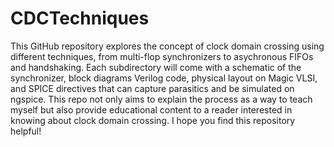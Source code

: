 # CDCTechniques
This GitHub repository explores the concept of clock domain crossing using different techniques, from multi-flop synchronizers to 
asychronous FIFOs and handshaking. Each subdirectory will come with a schematic of the synchronizer, block diagrams Verilog code, physical
layout on Magic VLSI, and SPICE directives that can capture parasitics and be simulated on ngspice. This repo not only aims
to explain the process as a way to teach myself but also provide educational content to a reader interested in knowing about clock domain crossing.
I hope you find this repository helpful!
